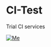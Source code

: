 # CI-Test
Trial CI services

[![Me](https://circleci.com/gh/bwdGitHub/CI-Test.svg?style=svg)](https://app.circleci.com/github/bwdGitHub/CI-Test/pipelines)
